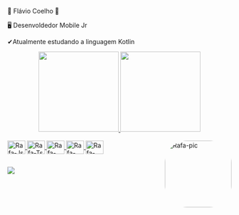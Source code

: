 🔵 Flávio Coelho 🔵

🖥 Desenvoldedor Mobile Jr

✔Atualmente estudando a linguagem Kotlin


<div align="center">
  <a href="https://github.com/flavioruanito">
  <img height="180em" src="https://github-readme-stats.vercel.app/api?username=flavioruanito&show_icons=true&theme=dracula&include_all_commits=true&count_private=true"/>
  <img height="180em" src="https://github-readme-stats.vercel.app/api/top-langs/?username=flavioruanito&layout=compact&langs_count=7&theme=dracula"/>
</div>
  
  
  <div style="display: inline_block"><br>
  <img align="center" alt="Rafa-Js" height="30" width="40" src="https://cdn.jsdelivr.net/gh/devicons/devicon/icons/android/android-original.svg">
  <img align="center" alt="Rafa-Ts" height="30" width="40" src="https://cdn.jsdelivr.net/gh/devicons/devicon/icons/androidstudio/androidstudio-original.svg">
  <img align="center" alt="Rafa-React" height="30" width="40" src="https://cdn.jsdelivr.net/gh/devicons/devicon/icons/linkedin/linkedin-original.svg">
  <img align="center" alt="Rafa-React" height="30" width="40" src="https://cdn.jsdelivr.net/gh/devicons/devicon/icons/kotlin/kotlin-original.svg">
  <img align="center" alt="Rafa-React" height="30" width="40" src="https://cdn.jsdelivr.net/gh/devicons/devicon/icons/git/git-original.svg">
    
 <img align="right" alt="Rafa-pic" height="150" style="border-radius:50px;" src="http://siliconangle.com/files/2014/02/Android1.jpg">
</div>
  
  ##
  
  
  <div> 
  <a href=""</a>
  <a href=""</a>
 	<a href="" </a>
 <a href="" target=""</a> 
  
  <a href="https://www.linkedin.com/in/rafaella-ballerini-45875016a](https://www.linkedin.com/in/fl%C3%A1vio-coelho-b01462162/)" target="_blank"><img       src="https://img.shields.io/badge/-LinkedIn-%230077B5?style=for-the-badge&logo=linkedin&logoColor=white" target="_blank"></a> 
 
  
 
</div>
